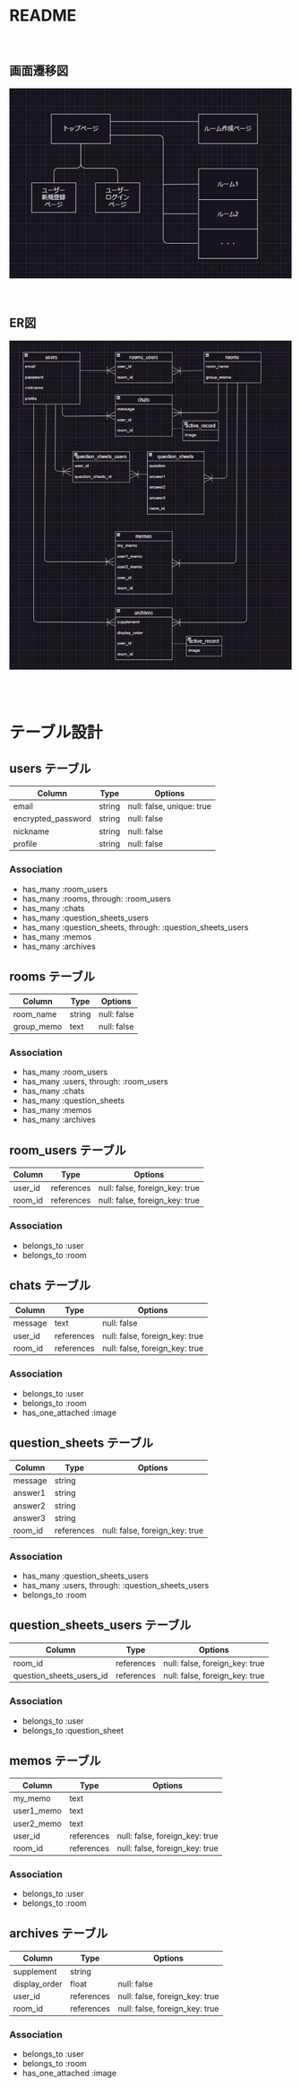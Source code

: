 # README


<br>

## 画面遷移図
![Logo](images/screen_transition_diagram.png)

<br>

## ER図
![Logo](images/entity_relationship_diagram.png)

<br><br>

# テーブル設計

## users テーブル

| Column             | Type   | Options     |
| ------------------ | ------ | ----------- |
| email              | string | null: false, unique: true |
| encrypted_password | string | null: false |
| nickname           | string | null: false |
| profile            | string | null: false |

### Association

- has_many :room_users
- has_many :rooms, through: :room_users
- has_many :chats
- has_many :question_sheets_users
- has_many :question_sheets, through: :question_sheets_users
- has_many :memos
- has_many :archives


## rooms テーブル

| Column            | Type    | Options     |
| ----------------- | ------- | ----------- |
| room_name         | string  | null: false |
| group_memo        | text    | null: false |

### Association

- has_many :room_users
- has_many :users, through: :room_users
- has_many :chats
- has_many :question_sheets
- has_many :memos
- has_many :archives


## room_users テーブル

| Column            | Type    | Options     |
| ----------------- | ------- | ----------- |
| user_id           | references | null: false, foreign_key: true |
| room_id           | references | null: false, foreign_key: true |

### Association

- belongs_to :user
- belongs_to :room



## chats テーブル

| Column            | Type       | Options     |
| ----------------- | ---------- | ----------- |
| message           | text       | null: false |
| user_id           | references | null: false, foreign_key: true |
| room_id           | references | null: false, foreign_key: true |

### Association

- belongs_to :user
- belongs_to :room
- has_one_attached :image


## question_sheets テーブル

| Column            | Type       | Options     |
| ----------------- | ---------- | ----------- |
| message           | string     
| answer1           | string
| answer2           | string
| answer3           | string
| room_id           | references | null: false, foreign_key: true |

### Association

- has_many :question_sheets_users
- has_many :users, through: :question_sheets_users
- belongs_to :room


## question_sheets_users テーブル

| Column            | Type       | Options     |
| ----------------- | ---------- | ----------- |
| room_id           | references | null: false, foreign_key: true |
| question_sheets_users_id       | references | null: false, foreign_key: true |

### Association

- belongs_to :user
- belongs_to :question_sheet


## memos テーブル

| Column            | Type       | Options     |
| ----------------- | ---------- | ----------- |
| my_memo           | text       
| user1_memo        | text       
| user2_memo        | text       
| user_id           | references | null: false, foreign_key: true |
| room_id           | references | null: false, foreign_key: true |

### Association

- belongs_to :user
- belongs_to :room


## archives テーブル

| Column            | Type       | Options     |
| ----------------- | ---------- | ----------- |
| supplement        | string       
| display_order     | float      | null: false |
| user_id           | references | null: false, foreign_key: true |
| room_id           | references | null: false, foreign_key: true |

### Association

- belongs_to :user
- belongs_to :room
- has_one_attached :image
